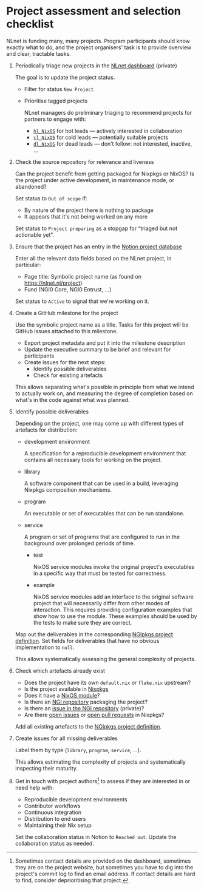 # Project assessment and selection checklist

NLnet is funding many, many projects.
Program participants should know exactly what to do, and the project organisers' task is to provide overview and clear, tractable tasks.

1. Periodically triage new projects in the [NLnet dashboard](https://dashboard.nlnet.nl/) (private)

   The goal is to update the project status.

   - Filter for status `New Project`
   - Prioritise tagged projects

      NLnet managers do preliminary triaging to recommend projects for partners to engage with:

      - [`hl_NixOS`](https://dashboard.nlnet.nl/search?q=&tags=hl_NixOS) for hot leads — actively interested in collaboration
      - [`cl_NixOS`](https://dashboard.nlnet.nl/search?q=&tags=cl_NixOS) for cold leads — potentially suitable projects
      - [`dl_NixOS`](https://dashboard.nlnet.nl/search?q=&tags=dl_NixOS) for dead leads — don’t follow: not interested, inactive, ...

1. Check the source repository for relevance and liveness

   Can the project benefit from getting packaged for Nixpkgs or NixOS?
   Is the project under active development, in maintenance mode, or abandoned?

   Set status to `Out of scope` if:
   - By nature of the project there is nothing to package
   - It appears that it's not being worked on any more

   Set status to `Project preparing` as a stopgap for “triaged but not actionable yet”.

1. Ensure that the project has an entry in the [Notion project database](https://www.notion.so/nixos-foundation/0bea42f64e3d4780ab5ed918229ac693)

   Enter all the relevant data fields based on the NLnet project, in particular:
   - Page title: Symbolic project name (as found on https://nlnet.nl/project)
   - Fund (NGI0 Core, NGI0 Entrust, ...)

   Set status to `Active` to signal that we're working on it.

1. Create a GitHub milestone for the project

   Use the symbolic project name as a title.
   Tasks for this project will be GitHub issues attached to this milestone.

   - Export project metadata and put it into the milestone description
   - Update the executive summary to be brief and relevant for participants
   - Create issues for the next steps:
     - Identify possible deliverables
     - Check for existing artefacts

   This allows separating what's possible in principle from what we intend to actually work on, and measuring the degree of completion based on what's in the code against what was planned.

1. Identify possible deliverables

   Depending on the project, one may come up with different types of artefacts for distribution:

   - development environment

     A specification for a reproducible development environment that contains all necessary tools for working on the project.

   - library

     A software component that can be used in a build, leveraging Nixpkgs composition mechanisms.

   - program

     An executable or set of executables that can be run standalone.

   - service

     A program or set of programs that are configured to run in the background over prolonged periods of time.

     - test

       NixOS service modules invoke the original project's executables in a specific way that must be tested for correctness.

     - example

       NixOS service modules add an interface to the original software project that will necessarily differ from other modes of interaction.
       This requires providing configuration examples that show how to use the module.
       These examples should be used by the tests to make sure they are correct.

   Map out the deliverables in the corresponding [NGIpkgs project definition](https://github.com/ngi-nix/ngipkgs/tree/main/projects).
   Set fields for deliverables that have no obvious implementation to `null`.

   This allows systematically assessing the general complexity of projects.

1. Check which artefacts already exist

   - Does the project have its own `default.nix` or `flake.nix` upstream?
   - Is the project available in [Nixpkgs](https://search.nixos.org/packages)
   - Does it have a [NixOS module](https://search.nixos.org/options)?
   - Is there an [NGI repository](https://github.com/orgs/ngi-nix/repositories) packaging the project?
   - Is there an [issue in the NGI repository](https://github.com/ngi-nix/ngi/issues)  (private)?
   - Are there [open issues](https://github.com/NixOS/nixpkgs/issues) or [open pull requests](https://github.com/NixOS/nixpkgs/pulls) in Nixpkgs?

   Add all existing artefacts to the [NGIpkgs project definition](https://github.com/ngi-nix/ngipkgs/tree/main/projects).

1. Create issues for all missing deliverables

   Label them by type (`library`, `program`, `service`, ...).

   This allows estimating the complexity of projects and systematically inspecting their maturity.

1. Get in touch with project authors[^1] to assess if they are interested in or need help with:

   - Reproducible development environments
   - Contributor workflows
   - Continuous integration
   - Distribution to end users
   - Maintaining their Nix setup

   <!-- TODO: link to outreach template -->

   Set the collaboration status in Notion to `Reached out`.
   Update the collaboration status as needed. 

   [^1]: Sometimes contact details are provided on the dashboard, sometimes they are on the project website, but sometimes you have to dig into the project's commit log to find an email address. If contact details are hard to find, consider deprioritising that project.
